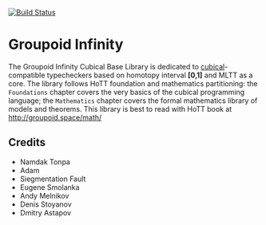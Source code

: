 [![Build Status](https://travis-ci.org/groupoid/infinity.svg?branch=master)](https://travis-ci.org/groupoid/infinity)

Groupoid Infinity
=================

The Groupoid Infinity Cubical Base Library is dedicated to [cubical](https://github.com/mortberg/cubicaltt)-compatible
typecheckers based on homotopy interval <b>[0,1]</b> and MLTT as a core.
The library follows HoTT foundation and mathematics partitioning: the `Foundations`
chapter covers the very basics of the cubical programming language; the `Mathematics`
chapter covers the formal mathematics library of models and theorems.
This library is best to read with HoTT book at http://groupoid.space/math/

Credits
-------

* Namdak Tonpa
* Adam
* Siegmentation Fault
* Eugene Smolanka
* Andy Melnikov
* Denis Stoyanov
* Dmitry Astapov
